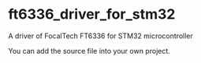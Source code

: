 # ft6336_driver_for_stm32
A driver of FocalTech FT6336 for STM32 microcontroller

You can add the source file into your own project.
